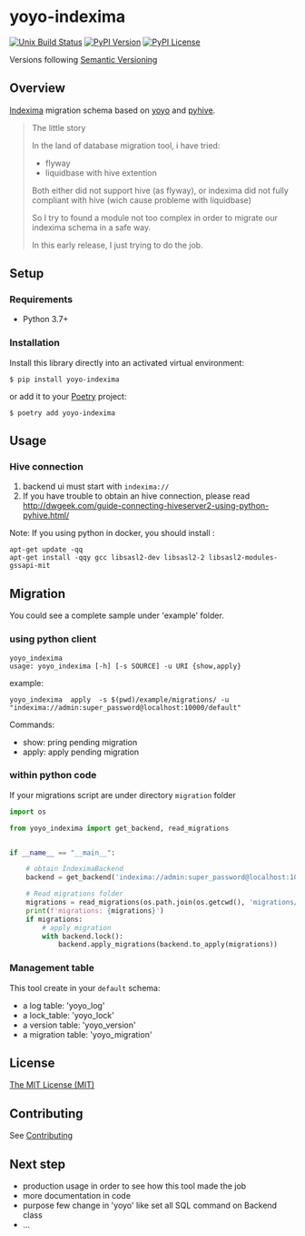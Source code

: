 # yoyo-indexima


[![Unix Build Status](https://img.shields.io/travis/geronimo-iia/yoyo-indexima/master.svg?label=unix)](https://travis-ci.org/geronimo-iia/yoyo-indexima)
[![PyPI Version](https://img.shields.io/pypi/v/yoyo-indexima.svg)](https://pypi.org/project/yoyo-indexima)
[![PyPI License](https://img.shields.io/pypi/l/yoyo-indexima.svg)](https://pypi.org/project/yoyo-indexima)

Versions following [Semantic Versioning](https://semver.org/)

## Overview

[Indexima](https://indexima.com/) migration schema based on [yoyo](https://ollycope.com/software/yoyo/latest/) and [pyhive](https://pypi.org/project/PyHive/).


> The little story
>
>In the land of database migration tool, i have tried:
>
>- flyway
>- liquidbase with hive extention
>
>Both either did not support hive (as flyway), or indexima did not fully compliant with hive (wich cause probleme with liquidbase)
>
>So I try to found a module not too complex in order to migrate our indexima schema in a safe way.
>
>In this early release, I just trying to do the job.


## Setup

### Requirements

* Python 3.7+

### Installation

Install this library directly into an activated virtual environment:

```text
$ pip install yoyo-indexima
```

or add it to your [Poetry](https://poetry.eustace.io/) project:

```text
$ poetry add yoyo-indexima
```

## Usage

### Hive connection

1. backend ui must start with ```indexima://```
2. If you have trouble to obtain an hive connection, please read http://dwgeek.com/guide-connecting-hiveserver2-using-python-pyhive.html/

Note: 
If you using python in docker, you should install :
```
apt-get update -qq
apt-get install -qqy gcc libsasl2-dev libsasl2-2 libsasl2-modules-gssapi-mit 
```

## Migration

You could see a complete sample under 'example' folder.


### using python client

```
yoyo_indexima
usage: yoyo_indexima [-h] [-s SOURCE] -u URI {show,apply}
```

example:

```
yoyo_indexima  apply  -s $(pwd)/example/migrations/ -u "indexima://admin:super_password@localhost:10000/default"
```

Commands:

- show: pring pending migration
- apply: apply pending migration

### within python code

If your migrations script are under directory ```migration``` folder

```python
import os

from yoyo_indexima import get_backend, read_migrations


if __name__ == "__main__":

    # obtain IndeximaBackend
    backend = get_backend('indexima://admin:super_password@localhost:10000/default')

    # Read migrations folder
    migrations = read_migrations(os.path.join(os.getcwd(), 'migrations/**/*'))
    print(f'migrations: {migrations}')
    if migrations:
        # apply migration
        with backend.lock():
            backend.apply_migrations(backend.to_apply(migrations))
```

### Management table

This tool create in your `default` schema:

- a log table: 'yoyo_log'
- a lock_table: 'yoyo_lock'
- a version table: 'yoyo_version'
- a migration table: 'yoyo_migration'


## License

[The MIT License (MIT)](https://geronimo-iia.github.io/yoyo-indexima/license)


## Contributing

See [Contributing](https://geronimo-iia.github.io/yoyo-indexima/contributing)

## Next step

- production usage in order to see how this tool made the job
- more documentation in code
- purpose few change in 'yoyo' like set all SQL command on Backend class
- ...
